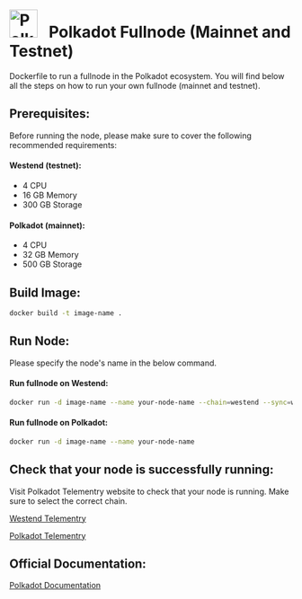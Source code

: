 <h1 align="left">
  <img src="https://cryptologos.cc/logos/polkadot-new-dot-logo.png?v=029" alt="Polkadot Icon" width="50" height="50">
  &nbsp; Polkadot Fullnode (Mainnet and Testnet)
</h1>

Dockerfile to run a fullnode in the Polkadot ecosystem. You will find below all the steps on how to run your own fullnode (mainnet and testnet).

## Prerequisites:

Before running the node, please make sure to cover the following recommended requirements:

#### Westend (testnet):

- 4 CPU
- 16 GB Memory
- 300 GB Storage

#### Polkadot (mainnet):

- 4 CPU
- 32 GB Memory
- 500 GB Storage

## Build Image:

```bash
docker build -t image-name .
```

## Run Node:

Please specify the node's name in the below command.

#### Run fullnode on Westend:

```bash
docker run -d image-name --name your-node-name --chain=westend --sync=warp
```

#### Run fullnode on Polkadot:

```bash
docker run -d image-name --name your-node-name
```

## Check that your node is successfully running:

Visit Polkadot Telementry website to check that your node is running. Make sure to select the correct chain.

[Westend Telementry](https://telemetry.polkadot.io/#/0xe143f23803ac50e8f6f8e62695d1ce9e4e1d68aa36c1cd2cfd15340213f3423e)

[Polkadot Telementry](https://telemetry.polkadot.io/#list/0x91b171bb158e2d3848fa23a9f1c25182fb8e20313b2c1eb49219da7a70ce90c3)

## Official Documentation:

[Polkadot Documentation](https://wiki.polkadot.network/docs/maintain-sync)
